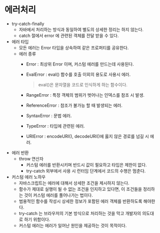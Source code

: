 # 에러처리

* try-catch-finally
  * 자바에서 처리하는 방식과 동일하여 별도의 상세한 정리는 하지 않는다.
  * catch 절에서 error 에 관련된 객체를 전달 받을 수 있다.
* 에러 타입
  * 모든 에러는 Error 타입을 상속하여 같은 프로퍼티를 공유한다.
  * 에러 종류
    * Error : 최상위 Error 이며, 커스텀 에러를 만드는데 사용된다.
    * EvalError : eval\(\) 함수를 호출 이외의 용도로 사용시 에러.

      > eval\(\)은 문자열을 코드로 인식하게 하는 함수이다.

    * RangeError : 특정 객체의 범위가 벗어나는 인덱스를 참조 시 발생.
    * ReferenceError : 참조가 불가능 할 때 발생되는 에러.
    * SyntaxError : 문법 에러.
    * TypeError : 타입에 관련된 에러.
    * URIError : encodeURI\(\), decodeURI\(\)에 옳지 않은 경로를 넘길 시 에러.
* 에러 반환
  * throw 연산자
    * 커스텀 에러를 반환시키며 반드시 값이 필요하고 타입은 제한이 없다.
    * try-catch 외부에서 사용 시 런터임 단계에서 코드의 수행은 멈춘다.
* 커스텀 에러 노하우
  * 자바스크립트는 에러에 대해서 상세한 조건을 제시하지 않는다.
  * 함수가 제대로 실행이 될 수 없는 조건을 인지하고 있다면, 이 조건들을 정리하는 것이 커스텀 에러를 풀어나가는 법이다.
  * 범용적인 함수를 작성시 상세한 정보가 포함된 에러 객체를 반환하도록 해야한다.
  * try-catch 는 브라우저의 기본 방식으로 처리하는 것을 막고 개발자의 의도대로 하기 위함이다.
  * 커스텀 에러는 에러가 일어난 원인을 제공하는 것이 목적이다.

